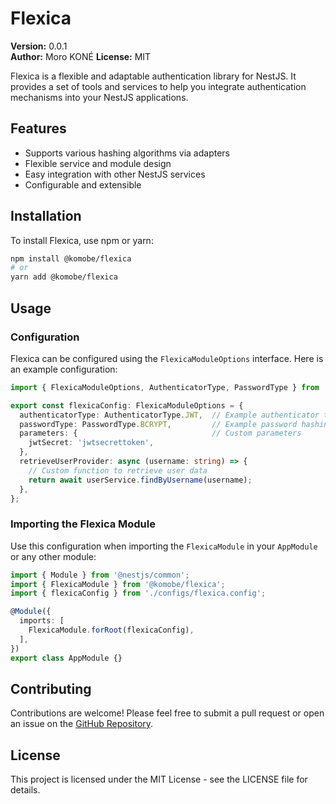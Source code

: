 
# Flexica

**Version:** 0.0.1  
**Author:** Moro KONÉ 
**License:** MIT  

Flexica is a flexible and adaptable authentication library for NestJS. It provides a set of tools and services to help you integrate authentication mechanisms into your NestJS applications.

## Features

- Supports various hashing algorithms via adapters
- Flexible service and module design
- Easy integration with other NestJS services
- Configurable and extensible

## Installation

To install Flexica, use npm or yarn:

```bash
npm install @komobe/flexica
# or
yarn add @komobe/flexica
```

## Usage

### Configuration

Flexica can be configured using the `FlexicaModuleOptions` interface. Here is an example configuration:

```typescript
import { FlexicaModuleOptions, AuthenticatorType, PasswordType } from '@komobe/flexica';

export const flexicaConfig: FlexicaModuleOptions = {
  authenticatorType: AuthenticatorType.JWT,  // Example authenticator type
  passwordType: PasswordType.BCRYPT,         // Example password hashing type
  parameters: {                              // Custom parameters
    jwtSecret: 'jwtsecrettoken',
  },
  retrieveUserProvider: async (username: string) => {
    // Custom function to retrieve user data
    return await userService.findByUsername(username);
  },
};
```

### Importing the Flexica Module 

Use this configuration when importing the `FlexicaModule` in your `AppModule` or any other module:

```typescript
import { Module } from '@nestjs/common';
import { FlexicaModule } from '@komobe/flexica';
import { flexicaConfig } from './configs/flexica.config';

@Module({
  imports: [
    FlexicaModule.forRoot(flexicaConfig),
  ],
})
export class AppModule {}
```


## Contributing

Contributions are welcome! Please feel free to submit a pull request or open an issue on the [GitHub Repository](https://github.com/komobe/auth-module-nestjs).

## License

This project is licensed under the MIT License - see the LICENSE file for details.
